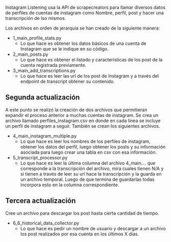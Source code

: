 Instagram Listening usa la API de scrapecreators para llamar diversos datos de perfiles de cuentas de instagram como Nombre, perfil, post y hacer una transcripción de lso mismos.

Los archivos en orden de jerarquía se han creado de la siguiente manera:

+ 1_main_profile_stats.py
  + Lo que hace es obtener los datos básicos de una cuenta de Instagram que se le indique en su código.
+ 2_main_posts.py
  + Lo que hace es obtener el listado y características de los post de la cuenta registrada previamente.
+ 3_main_add_transcriptions.py
  + Lo que hace es leer las url de los post de Instagram y a través del endpoint de transcript obtener su contenido.

## Segunda actualización

A este punto se realizó la creación de dos archivos que permitieran expandir el proceso anterior a muchas cuentas de instagram.
Se crea un archivo llamado perfiles_instagram.csv en donde en cada línea se incluye un perfil de instagram a seguir.  También se crean los siguientes archivos.

+ 4_main_instagram_multiple.py
  + Lo que hace es leer los nombres de los perfiles de instagram, obtener los datos del perfil, luego obtener los posts y su información asociada para luego crear una tabla en csv con esa información.
+ 5_transcript_processor.py
  + Lo que hace es leer la última columna del archivo 4_main.... que corresponde a la transcripción del archivo, mira cuales tienen N/A y si tienen a través de leer su url hace la transcripción y la guarda en un archivo temporal.  Luego de que termina de guardarlas todas incorpora esto en la columna correspondiente.
  
## Tercera actualización

Cree un archivo para descargar los post hasta cierta cantidad de tiempo.

+ 6_6_historical_data_collector.py
    + Lo que hace es pedir un nombre de usuario y descargar a un archivo los post realizados por esa cuenta en los últimos X días.
